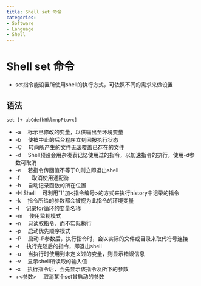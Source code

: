 ```yaml
---
title: Shell set 命令
categories:
- Software
- Language
- Shell
---
```

# Shell set 命令

- set指令能设置所使用shell的执行方式，可依照不同的需求来做设置

## 语法

```
set [+-abCdefhHklmnpPtuvx]
```

- -a 　标示已修改的变量，以供输出至环境变量
- -b 　使被中止的后台程序立刻回报执行状态
- -C 　转向所产生的文件无法覆盖已存在的文件
- -d 　Shell预设会用杂凑表记忆使用过的指令，以加速指令的执行，使用-d参数可取消
- -e 　若指令传回值不等于0,则立即退出shell
- -f　 　取消使用通配符
- -h 　自动记录函数的所在位置
- -H Shell 　可利用"!"加<指令编号>的方式来执行history中记录的指令
- -k 　指令所给的参数都会被视为此指令的环境变量
- -l 　记录for循环的变量名称
- -m 　使用监视模式
- -n 　只读取指令，而不实际执行
- -p 　启动优先顺序模式
- -P 　启动-P参数后，执行指令时，会以实际的文件或目录来取代符号连接
- -t 　执行完随后的指令，即退出shell
- -u 　当执行时使用到未定义过的变量，则显示错误信息
- -v 　显示shell所读取的输入值
- -x 　执行指令后，会先显示该指令及所下的参数
- +<参数> 　取消某个set曾启动的参数